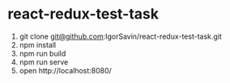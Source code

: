 # react-redux-test-task

1) git clone git@github.com:IgorSavin/react-redux-test-task.git
2) npm install
3) npm run build
4) npm run serve
5) open http://localhost:8080/
